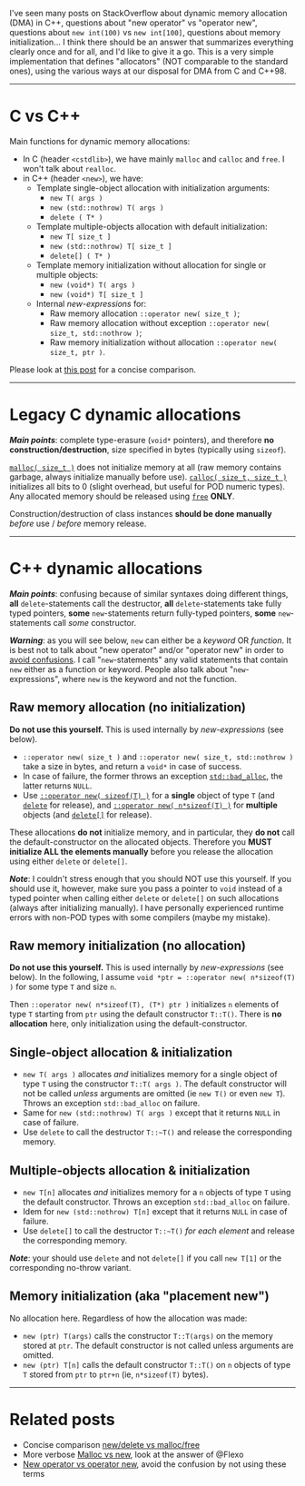 I've seen many posts on StackOverflow about dynamic memory allocation (DMA) in C++, questions about "new operator" vs "operator new", questions about `new int(100)` vs `new int[100]`, questions about memory initialization... I think there should be an answer that summarizes everything clearly once and for all, and I'd like to give it a go. This is a very simple implementation that defines "allocators" (NOT comparable to the standard ones), using the various ways at our disposal for DMA from C and C++98.

---

C vs C++
==

Main functions for dynamic memory allocations:

 - In C (header `<cstdlib>`), we have mainly `malloc` and `calloc` and `free`. I won't talk about `realloc`.
 - in C++ (header `<new>`), we have:
   - Template single-object allocation with initialization arguments:
      - `new T( args )` 
      - `new (std::nothrow) T( args )` 
      - `delete ( T* )`
   - Template multiple-objects allocation with default initialization:
      - `new T[ size_t ]`
      - `new (std::nothrow) T[ size_t ]`
      - `delete[] ( T* )`
   - Template memory initialization without allocation for single or multiple objects:
      - `new (void*) T( args )` 
      - `new (void*) T[ size_t ]`
   - Internal _new-expressions_ for:
      - Raw memory allocation `::operator new( size_t )`;
      - Raw memory allocation without exception `::operator new( size_t, std::nothrow )`;
      - Raw memory initialization without allocation `::operator new( size_t, ptr )`.

Please look at [this post][2] for a concise comparison.

---

Legacy C dynamic allocations
==

**_Main points_**: complete type-erasure (`void*` pointers), and therefore **no construction/destruction**, size specified in bytes (typically using `sizeof`).

[`malloc( size_t )`][3] does not initialize memory at all (raw memory contains garbage, always initialize manually before use). [`calloc( size_t, size_t )`][4] initializes all bits to 0 (slight overhead, but useful for POD numeric types). Any allocated memory should be released using [`free`][5] **ONLY**. 

Construction/destruction of class instances **should be done manually** _before_ use / _before_ memory release.

---

C++ dynamic allocations
==

**_Main points_**: confusing because of similar syntaxes doing different things, **all** `delete`-statements call the destructor, **all** `delete`-statements take fully typed pointers, **some** `new`-statements return fully-typed pointers, **some** `new`-statements call _some_ constructor.

**_Warning_**: as you will see below, `new` can either be a _keyword_ OR _function_. It is best not to talk about "new operator" and/or "operator new" in order to [avoid confusions][6]. I call "`new`-statements" any valid statements that contain `new` either as a function or keyword. People also talk about "`new`-expressions", where `new` is the keyword and not the function.

## Raw memory allocation (no initialization)

**Do not use this yourself.** This is used internally by _new-expressions_ (see below).

 - `::operator new( size_t )` and `::operator new( size_t, std::nothrow )` take a size in bytes, and return a `void*` in case of success.
 - In case of failure, the former throws an exception [`std::bad_alloc`][7], the latter returns `NULL`.
 - Use [`::operator new( sizeof(T) )`][8] for a **single** object of type `T` (and [`delete`][9] for release), and [`::operator new( n*sizeof(T) )`][10] for **multiple** objects (and [`delete[]`][11] for release).

These allocations **do not** initialize memory, and in particular, they **do not** call the default-constructor on the allocated objects. Therefore you **MUST initialize ALL the elements manually** before you release the allocation using either `delete` or `delete[]`.

_**Note**_: I couldn't stress enough that you should NOT use this yourself. If you should use it, however, make sure you pass a pointer to `void` instead of a typed pointer when calling either `delete` or `delete[]` on such allocations (always after initializing manually). I have personally experienced runtime errors with non-POD types with some compilers (maybe my mistake).

## Raw memory initialization (no allocation)

**Do not use this yourself.** This is used internally by _new-expressions_ (see below).
In the following, I assume `void *ptr = ::operator new( n*sizeof(T) )` for some type `T` and size `n`.

Then `::operator new( n*sizeof(T), (T*) ptr )` initializes `n` elements of type `T` starting from `ptr` using the default constructor `T::T()`. There is **no allocation** here, only initialization using the default-constructor.

## Single-object allocation & initialization

 - `new T( args )` allocates _and_ initializes memory for a single object of type `T` using the constructor `T::T( args )`. The default constructor will not be called _unless_ arguments are omitted (ie `new T()` or even `new T`). Throws an exception `std::bad_alloc` on failure.
 - Same for `new (std::nothrow) T( args )` except that it returns `NULL` in case of failure.
 - Use `delete` to call the destructor `T::~T()` and release the corresponding memory.

## Multiple-objects allocation & initialization

 - `new T[n]` allocates _and_ initializes memory for a `n` objects of type `T` using the default constructor. Throws an exception `std::bad_alloc` on failure.
 - Idem for `new (std::nothrow) T[n]` except that it returns `NULL` in case of failure.
 - Use `delete[]` to call the destructor `T::~T()` _for each element_ and release the corresponding memory.

_**Note**_: your should use `delete` and not `delete[]` if you call `new T[1]` or the corresponding no-throw variant.

## Memory initialization (aka "placement new")

No allocation here. Regardless of how the allocation was made: 

 - `new (ptr) T(args)` calls the constructor `T::T(args)` on the memory stored at `ptr`. The default constructor is not called unless arguments are omitted.
 - `new (ptr) T[n]` calls the default constructor `T::T()` on `n` objects of type `T` stored from `ptr` to `ptr+n` (ie, `n*sizeof(T)` bytes).

---

Related posts
==

 - Concise comparison [new/delete vs malloc/free][12] 
 - More verbose [Malloc vs new][13], look at the answer of @Flexo
 - [New operator vs operator new][14], avoid the confusion by not using these terms


  [1]: https://github.com/Sheljohn/Allocators
  [2]: http://stackoverflow.com/questions/240212/what-is-the-difference-between-new-delete-and-malloc-free
  [3]: http://www.cplusplus.com/reference/cstdlib/malloc/
  [4]: http://www.cplusplus.com/reference/cstdlib/calloc/
  [5]: http://www.cplusplus.com/reference/cstdlib/free/
  [6]: http://stackoverflow.com/questions/1885849/difference-between-new-operator-and-operator-new
  [7]: http://www.cplusplus.com/reference/new/bad_alloc/
  [8]: http://www.cplusplus.com/reference/new/operator%20new/
  [9]: http://www.cplusplus.com/reference/new/operator%20delete/
  [10]: http://www.cplusplus.com/reference/new/operator%20new[]/
  [11]: http://www.cplusplus.com/reference/new/operator%20delete[]/
  [12]: http://stackoverflow.com/questions/240212/what-is-the-difference-between-new-delete-and-malloc-free
  [13]: http://stackoverflow.com/questions/184537/in-what-cases-do-i-use-malloc-vs-new
  [14]: http://stackoverflow.com/questions/1885849/difference-between-new-operator-and-operator-new
